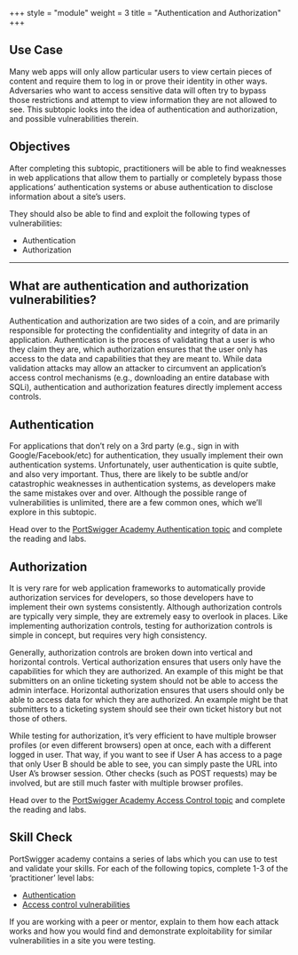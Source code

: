 +++
style = "module"
weight = 3
title = "Authentication and Authorization"
+++

## Use Case

Many web apps will only allow particular users to view certain pieces of content and require them to log in or prove their identity in other ways. Adversaries who want to access sensitive data will often try to bypass those restrictions and attempt to view information they are not allowed to see. This subtopic looks into the idea of authentication and authorization, and possible vulnerabilities therein.

## Objectives

After completing this subtopic, practitioners will be able to find weaknesses in web applications that allow them to partially or completely bypass those applications’ authentication systems or abuse authentication to disclose information about a site’s users.

They should also be able to find and exploit the following types of vulnerabilities:

- Authentication
- Authorization

---

## What are authentication and authorization vulnerabilities?

Authentication and authorization are two sides of a coin, and are primarily responsible for protecting the confidentiality and integrity of data in an application. Authentication is the process of validating that a user is who they claim they are, which authorization ensures that the user only has access to the data and capabilities that they are meant to. While data validation attacks may allow an attacker to circumvent an application’s access control mechanisms (e.g., downloading an entire database with SQLi), authentication and authorization features directly implement access controls.

## Authentication

For applications that don’t rely on a 3rd party (e.g., sign in with Google/Facebook/etc) for authentication, they usually implement their own authentication systems. Unfortunately, user authentication is quite subtle, and also very important. Thus, there are likely to be subtle and/or catastrophic weaknesses in authentication systems, as developers make the same mistakes over and over. Although the possible range of vulnerabilities is unlimited, there are a few common ones, which we’ll explore in this subtopic.

Head over to the [PortSwigger Academy Authentication topic](https://portswigger.net/web-security/authentication) and complete the reading and labs.

## Authorization

It is very rare for web application frameworks to automatically provide authorization services for developers, so those developers have to implement their own systems consistently. Although authorization controls are typically very simple, they are extremely easy to overlook in places. Like implementing authorization controls, testing for authorization controls is simple in concept, but requires very high consistency.

Generally, authorization controls are broken down into vertical and horizontal controls. Vertical authorization ensures that users only have the capabilities for which they are authorized. An example of this might be that submitters on an online ticketing system should not be able to access the admin interface. Horizontal authorization ensures that users should only be able to access data for which they are authorized. An example might be that submitters to a ticketing system should see their own ticket history but not those of others.

While testing for authorization, it’s very efficient to have multiple browser profiles (or even different browsers) open at once, each with a different logged in user. That way, if you want to see if User A has access to a page that only User B should be able to see, you can simply paste the URL into User A’s browser session. Other checks (such as POST requests) may be involved, but are still much faster with multiple browser profiles.

Head over to the [PortSwigger Academy Access Control topic](https://portswigger.net/web-security/access-control) and complete the reading and labs.

## Skill Check

PortSwigger academy contains a series of labs which you can use to test and validate your skills. For each of the following topics, complete 1-3 of the ‘practitioner’ level labs:

- [Authentication](https://portswigger.net/web-security/all-labs#authentication)
- [Access control vulnerabilities](https://portswigger.net/web-security/all-labs#access-control-vulnerabilities)

If you are working with a peer or mentor, explain to them how each attack works and how you would find and demonstrate exploitability for similar vulnerabilities in a site you were testing.
